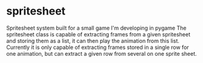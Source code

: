 # spritesheet
Spritesheet system built for a small game I'm developing in pygame
The spritesheet class is capable of extracting frames from a given spritesheet and storing them as a list, it can then play the animation from this list.
Currently it is only capable of extracting frames stored in a single row for one animation, but can extract a given row from several on one sprite sheet.
